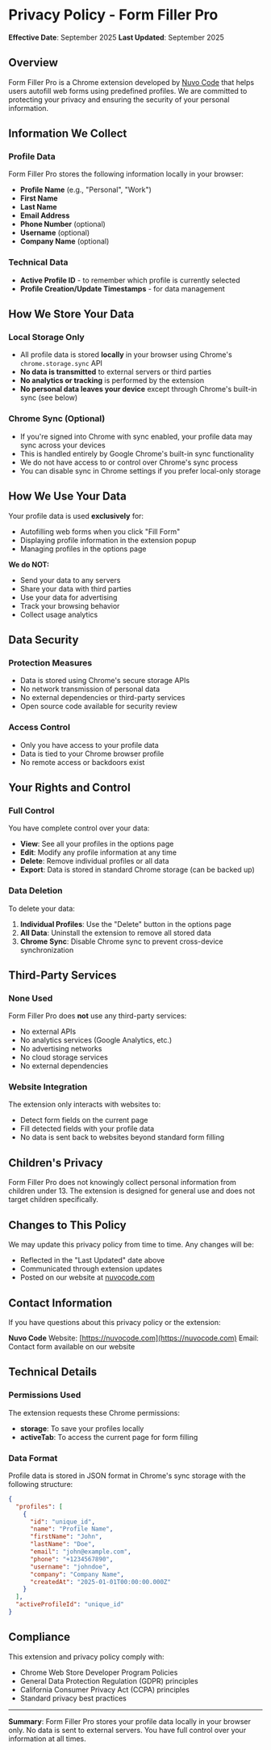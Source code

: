 # Privacy Policy - Form Filler Pro

**Effective Date**: September 2025
**Last Updated**: September 2025

## Overview

Form Filler Pro is a Chrome extension developed by [Nuvo Code](https://nuvocode.com) that helps users autofill web forms using predefined profiles. We are committed to protecting your privacy and ensuring the security of your personal information.

## Information We Collect

### Profile Data
Form Filler Pro stores the following information locally in your browser:
- **Profile Name** (e.g., "Personal", "Work")
- **First Name**
- **Last Name**
- **Email Address**
- **Phone Number** (optional)
- **Username** (optional)
- **Company Name** (optional)

### Technical Data
- **Active Profile ID** - to remember which profile is currently selected
- **Profile Creation/Update Timestamps** - for data management

## How We Store Your Data

### Local Storage Only
- All profile data is stored **locally** in your browser using Chrome's `chrome.storage.sync` API
- **No data is transmitted** to external servers or third parties
- **No analytics or tracking** is performed by the extension
- **No personal data leaves your device** except through Chrome's built-in sync (see below)

### Chrome Sync (Optional)
- If you're signed into Chrome with sync enabled, your profile data may sync across your devices
- This is handled entirely by Google Chrome's built-in sync functionality
- We do not have access to or control over Chrome's sync process
- You can disable sync in Chrome settings if you prefer local-only storage

## How We Use Your Data

Your profile data is used **exclusively** for:
- Autofilling web forms when you click "Fill Form"
- Displaying profile information in the extension popup
- Managing profiles in the options page

**We do NOT:**
- Send your data to any servers
- Share your data with third parties
- Use your data for advertising
- Track your browsing behavior
- Collect usage analytics

## Data Security

### Protection Measures
- Data is stored using Chrome's secure storage APIs
- No network transmission of personal data
- No external dependencies or third-party services
- Open source code available for security review

### Access Control
- Only you have access to your profile data
- Data is tied to your Chrome browser profile
- No remote access or backdoors exist

## Your Rights and Control

### Full Control
You have complete control over your data:
- **View**: See all your profiles in the options page
- **Edit**: Modify any profile information at any time
- **Delete**: Remove individual profiles or all data
- **Export**: Data is stored in standard Chrome storage (can be backed up)

### Data Deletion
To delete your data:
1. **Individual Profiles**: Use the "Delete" button in the options page
2. **All Data**: Uninstall the extension to remove all stored data
3. **Chrome Sync**: Disable Chrome sync to prevent cross-device synchronization

## Third-Party Services

### None Used
Form Filler Pro does **not** use any third-party services:
- No external APIs
- No analytics services (Google Analytics, etc.)
- No advertising networks
- No cloud storage services
- No external dependencies

### Website Integration
The extension only interacts with websites to:
- Detect form fields on the current page
- Fill detected fields with your profile data
- No data is sent back to websites beyond standard form filling

## Children's Privacy

Form Filler Pro does not knowingly collect personal information from children under 13. The extension is designed for general use and does not target children specifically.

## Changes to This Policy

We may update this privacy policy from time to time. Any changes will be:
- Reflected in the "Last Updated" date above
- Communicated through extension updates
- Posted on our website at [nuvocode.com](https://nuvocode.com)

## Contact Information

If you have questions about this privacy policy or the extension:

**Nuvo Code**
Website: [https://nuvocode.com](https://nuvocode.com)
Email: Contact form available on our website

## Technical Details

### Permissions Used
The extension requests these Chrome permissions:
- **storage**: To save your profiles locally
- **activeTab**: To access the current page for form filling

### Data Format
Profile data is stored in JSON format in Chrome's sync storage with the following structure:
```json
{
  "profiles": [
    {
      "id": "unique_id",
      "name": "Profile Name",
      "firstName": "John",
      "lastName": "Doe",
      "email": "john@example.com",
      "phone": "+1234567890",
      "username": "johndoe",
      "company": "Company Name",
      "createdAt": "2025-01-01T00:00:00.000Z"
    }
  ],
  "activeProfileId": "unique_id"
}
```

## Compliance

This extension and privacy policy comply with:
- Chrome Web Store Developer Program Policies
- General Data Protection Regulation (GDPR) principles
- California Consumer Privacy Act (CCPA) principles
- Standard privacy best practices

---

**Summary**: Form Filler Pro stores your profile data locally in your browser only. No data is sent to external servers. You have full control over your information at all times.
